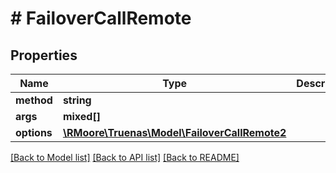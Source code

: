 # # FailoverCallRemote

## Properties

Name | Type | Description | Notes
------------ | ------------- | ------------- | -------------
**method** | **string** |  | [optional]
**args** | **mixed[]** |  | [optional]
**options** | [**\RMoore\Truenas\Model\FailoverCallRemote2**](FailoverCallRemote2.md) |  | [optional]

[[Back to Model list]](../../README.md#models) [[Back to API list]](../../README.md#endpoints) [[Back to README]](../../README.md)
